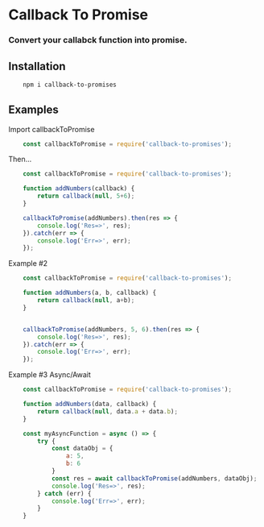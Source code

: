 # Callback To Promise

### Convert your callabck function into promise.

## Installation

```sh
    npm i callback-to-promises
```

## Examples

Import callbackToPromise

```js
    const callbackToPromise = require('callback-to-promises');
```

Then...

```js 
    const callbackToPromise = require('callback-to-promises');

    function addNumbers(callback) {
        return callback(null, 5+6);
    }

    callbackToPromise(addNumbers).then(res => {
        console.log('Res=>', res);
    }).catch(err => {
        console.log('Err=>', err);
    });
```

Example #2

```js
    const callbackToPromise = require('callback-to-promises');

    function addNumbers(a, b, callback) {
        return callback(null, a+b);
    }


    callbackToPromise(addNumbers, 5, 6).then(res => {
        console.log('Res=>', res);
    }).catch(err => {
        console.log('Err=>', err);
    });

```

Example #3 Async/Await

```js
    const callbackToPromise = require('callback-to-promises');

    function addNumbers(data, callback) {
        return callback(null, data.a + data.b);
    }

    const myAsyncFunction = async () => {
        try {
            const dataObj = {
                a: 5,
                b: 6
            }
            const res = await callbackToPromise(addNumbers, dataObj);
            console.log('Res=>', res);
        } catch (err) {
            console.log('Err=>', err);
        }
    }
```
